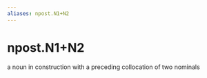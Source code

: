 ```yaml
---
aliases: npost.N1+N2
---
```

# npost.N1+N2

a noun in construction with a preceding collocation of two nominals